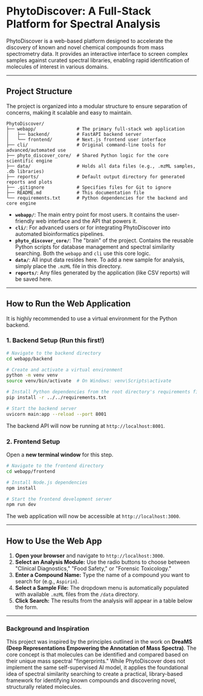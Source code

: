 # PhytoDiscover: A Full-Stack Platform for Spectral Analysis

PhytoDiscover is a web-based platform designed to accelerate the discovery of known and novel chemical compounds from mass spectrometry data. It provides an interactive interface to screen complex samples against curated spectral libraries, enabling rapid identification of molecules of interest in various domains.

---

## Project Structure

The project is organized into a modular structure to ensure separation of concerns, making it scalable and easy to maintain.

```
PhytoDiscover/
├── webapp/               # The primary full-stack web application
│   ├── backend/          # FastAPI backend server
│   └── frontend/         # Next.js frontend user interface
├── cli/                  # Original command-line tools for advanced/automated use
├── phyto_discover_core/  # Shared Python logic for the core scientific engine
├── data/                 # Holds all data files (e.g., .mzML samples, .db libraries)
├── reports/              # Default output directory for generated reports and plots
├── .gitignore            # Specifies files for Git to ignore
├── README.md             # This documentation file
└── requirements.txt      # Python dependencies for the backend and core engine
```

-   **`webapp/`**: The main entry point for most users. It contains the user-friendly web interface and the API that powers it.
-   **`cli/`**: For advanced users or for integrating PhytoDiscover into automated bioinformatics pipelines.
-   **`phyto_discover_core/`**: The "brain" of the project. Contains the reusable Python scripts for database management and spectral similarity searching. Both the `webapp` and `cli` use this core logic.
-   **`data/`**: All input data resides here. To add a new sample for analysis, simply place the `.mzML` file in this directory.
-   **`reports/`**: Any files generated by the application (like CSV reports) will be saved here.

---

## How to Run the Web Application

It is highly recommended to use a virtual environment for the Python backend.

### 1. Backend Setup (Run this first!)

```bash
# Navigate to the backend directory
cd webapp/backend

# Create and activate a virtual environment
python -m venv venv
source venv/bin/activate  # On Windows: venv\Scripts\activate

# Install Python dependencies from the root directory's requirements file
pip install -r ../../requirements.txt

# Start the backend server
uvicorn main:app --reload --port 8001
```
The backend API will now be running at `http://localhost:8001`.

### 2. Frontend Setup

Open a **new terminal window** for this step.

```bash
# Navigate to the frontend directory
cd webapp/frontend

# Install Node.js dependencies
npm install

# Start the frontend development server
npm run dev
```
The web application will now be accessible at `http://localhost:3000`.

---

## How to Use the Web App

1.  **Open your browser** and navigate to `http://localhost:3000`.
2.  **Select an Analysis Module:** Use the radio buttons to choose between "Clinical Diagnostics," "Food Safety," or "Forensic Toxicology."
3.  **Enter a Compound Name:** Type the name of a compound you want to search for (e.g., `Aspirin`).
4.  **Select a Sample File:** The dropdown menu is automatically populated with available `.mzML` files from the `/data` directory.
5.  **Click Search:** The results from the analysis will appear in a table below the form.

---

### Background and Inspiration

This project was inspired by the principles outlined in the work on **DreaMS (Deep Representations Empowering the Annotation of Mass Spectra)**. The core concept is that molecules can be identified and compared based on their unique mass spectral "fingerprints." While PhytoDiscover does not implement the same self-supervised AI model, it applies the foundational idea of spectral similarity searching to create a practical, library-based framework for identifying known compounds and discovering novel, structurally related molecules.
